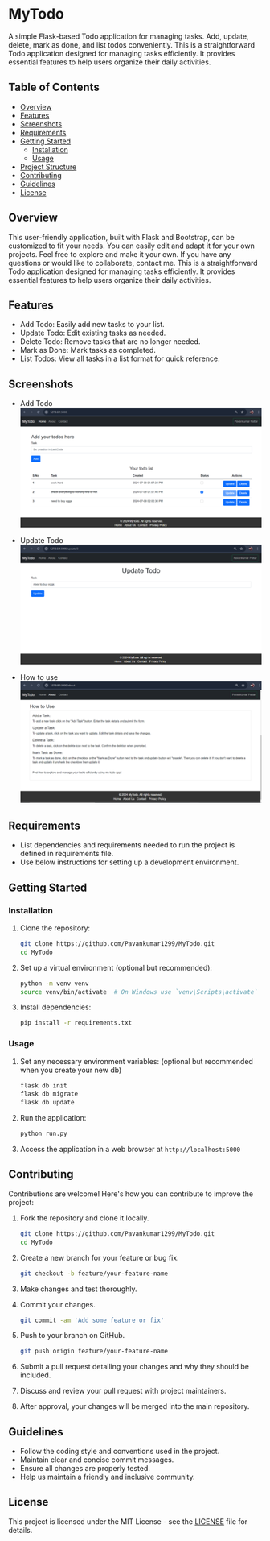 # MyTodo

A simple Flask-based Todo application for managing tasks. Add, update, delete, mark as done, and list todos conveniently. This is a straightforward Todo application designed for managing tasks efficiently. It provides essential features to help users organize their daily activities.

## Table of Contents

- [Overview](#overview)
- [Features](#features)
- [Screenshots](#Screenshots)
- [Requirements](#requirements)
- [Getting Started](#getting-started)
  - [Installation](#installation)
  - [Usage](#usage)
- [Project Structure](#project-structure)
- [Contributing](#contributing)
- [Guidelines](#Guidelines)
- [License](#license)

## Overview

This user-friendly application, built with Flask and Bootstrap, can be customized to fit your needs. You can easily edit and adapt it for your own projects. Feel free to explore and make it your own. If you have any questions or would like to collaborate, contact me.
This is a straightforward Todo application designed for managing tasks efficiently. It provides essential features to help users organize their daily activities.

## Features

- Add Todo: Easily add new tasks to your list.
- Update Todo: Edit existing tasks as needed.
- Delete Todo: Remove tasks that are no longer needed.
- Mark as Done: Mark tasks as completed.
- List Todos: View all tasks in a list format for quick reference.

## Screenshots

- Add Todo
![App Screenshot](app/static/img/home.png)

- Update Todo
![App Screenshot](app/static/img/update.png)

- How to use
![App Screenshot](app/static/img/use.png)

## Requirements

- List dependencies and requirements needed to run the project is defined in requirements file.
- Use below instructions for setting up a development environment.

## Getting Started

### Installation

1. Clone the repository:
   ```bash
   git clone https://github.com/Pavankumar1299/MyTodo.git
   cd MyTodo
   ```

2. Set up a virtual environment (optional but recommended):
   ```bash
   python -m venv venv
   source venv/bin/activate  # On Windows use `venv\Scripts\activate`
   ```

3. Install dependencies:
   ```bash
   pip install -r requirements.txt
   ```

### Usage

1. Set any necessary environment variables: (optional but recommended when you create your new db)
   ```bash
   flask db init
   flask db migrate
   flask db update
   ```

2. Run the application:
 
   ```bash
   python run.py
   ```

3. Access the application in a web browser at `http://localhost:5000`

## Contributing

Contributions are welcome! Here's how you can contribute to improve the project:

1. Fork the repository and clone it locally.
    ```bash
    git clone https://github.com/Pavankumar1299/MyTodo.git
    cd MyTodo
    ```

2. Create a new branch for your feature or bug fix.
    ```bash
    git checkout -b feature/your-feature-name
    ```

3. Make changes and test thoroughly.

4. Commit your changes.
    ```bash
    git commit -am 'Add some feature or fix'
    ```

5. Push to your branch on GitHub.
    ```bash
    git push origin feature/your-feature-name
    ```

6. Submit a pull request detailing your changes and why they should be included.

7. Discuss and review your pull request with project maintainers.

8. After approval, your changes will be merged into the main repository.

## Guidelines
- Follow the coding style and conventions used in the project.
- Maintain clear and concise commit messages.
- Ensure all changes are properly tested.
- Help us maintain a friendly and inclusive community.


## License

This project is licensed under the MIT License - see the [LICENSE](LICENSE) file for details.
